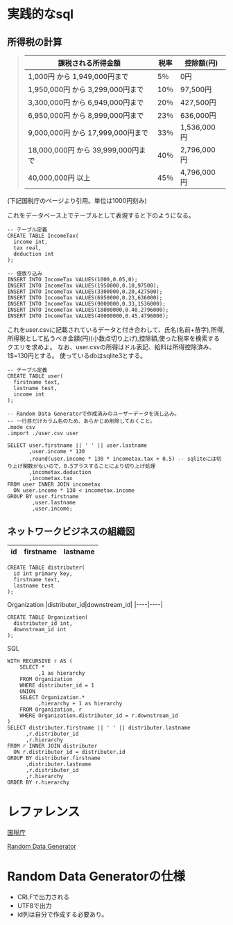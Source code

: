 # 実践的なsql

## 所得税の計算

>|課税される所得金額|税率|控除額(円)|
>|---------------|---|-----|
>|1,000円 から 1,949,000円まで|5％|0円|
>|1,950,000円 から 3,299,000円まで|10％|97,500円|
>|3,300,000円 から 6,949,000円まで|20％|427,500円|
>|6,950,000円 から 8,999,000円まで|23％|636,000円|
>|9,000,000円 から 17,999,000円まで|33％|1,536,000円|
>|18,000,000円 から 39,999,000円まで|40％|2,796,000円|
>|40,000,000円 以上|45％|4,796,000円|
(下記国税庁のページより引用。単位は1000円刻み)

これをデータベース上でテーブルとして表現すると下のようになる。
```
-- テーブル定義
CREATE TABLE IncomeTax(
  income int,
  tax real,
  deduction int
);

-- 値放り込み
INSERT INTO IncomeTax VALUES(1000,0.05,0);
INSERT INTO IncomeTax VALUES(1950000,0.10,97500);
INSERT INTO IncomeTax VALUES(3300000,0.20,427500);
INSERT INTO IncomeTax VALUES(6950000,0.23,636000);
INSERT INTO IncomeTax VALUES(9000000,0.33,1536000);
INSERT INTO IncomeTax VALUES(18000000,0.40,2796000);
INSERT INTO IncomeTax VALUES(40000000,0.45,4796000);
```
これをuser.csvに記載されているデータと付き合わして、氏名(名前+苗字),所得,所得税として払うべき金額(円)(小数点切り上げ),控除額,使った税率を検索するクエリを求めよ。
なお、user.csvの所得はドル表記、給料は所得控除済み、1$=130円とする。
使っているdbはsqlite3とする。
```
-- テーブル定義
CREATE TABLE user(
  firstname text,
  lastname test,
  income int
);

-- Random Data Generatorで作成済みのユーザーデータを流し込み。
-- 一行目だけカラム名のため、あらかじめ削除しておくこと。
.mode csv
.import ./user.csv user
```


```
SELECT user.firstname || ' ' || user.lastname
       ,user.income * 130
       ,round(user.income * 130 * incometax.tax + 0.5) -- sqliteには切り上げ関数がないので、0.5プラスすることにより切り上げ処理
       ,incometax.deduction
       ,incometax.tax 
FROM user INNER JOIN incometax
  ON user.income * 130 < incometax.income
GROUP BY user.firstname
        ,user.lastname
        ,user.income;
```

## ネットワークビジネスの組織図

|id|firstname|lastname|
|---|----|---|

```
CREATE TABLE distributer(
  id int primary key,
  firstname text,
  lastname test
);

```

Organization
|distributer_id|downstream_id|
|----|----|

```
CREATE TABLE Organization(
  distributer_id int,
  downstream_id int
);

```

SQL
```
WITH RECURSIVE r AS (
    SELECT *
          ,1 as hierarchy
    FROM Organization
    WHERE distributer_id = 1
    UNION
    SELECT Organization.*
          ,hierarchy + 1 as hierarchy
    FROM Organization, r 
    WHERE Organization.distributer_id = r.downstream_id
)
SELECT distributer.firstname || ' ' || distributer.lastname
      ,r.distributer_id
      ,r.hierarchy
FROM r INNER JOIN distributer
  ON r.distributer_id = distributer.id
GROUP BY distributer.firstname
      ,distributer.lastname
      ,r.distributer_id
      ,r.hierarchy
ORDER BY r.hierarchy
```

## 
# レファレンス
[国税庁](https://www.nta.go.jp/taxes/shiraberu/taxanswer/shotoku/2260.htm)

[Random Data Generator](http://randat.com/)

# Random Data Generatorの仕様
- CRLFで出力される
- UTF8で出力
- id列は自分で作成する必要あり。
